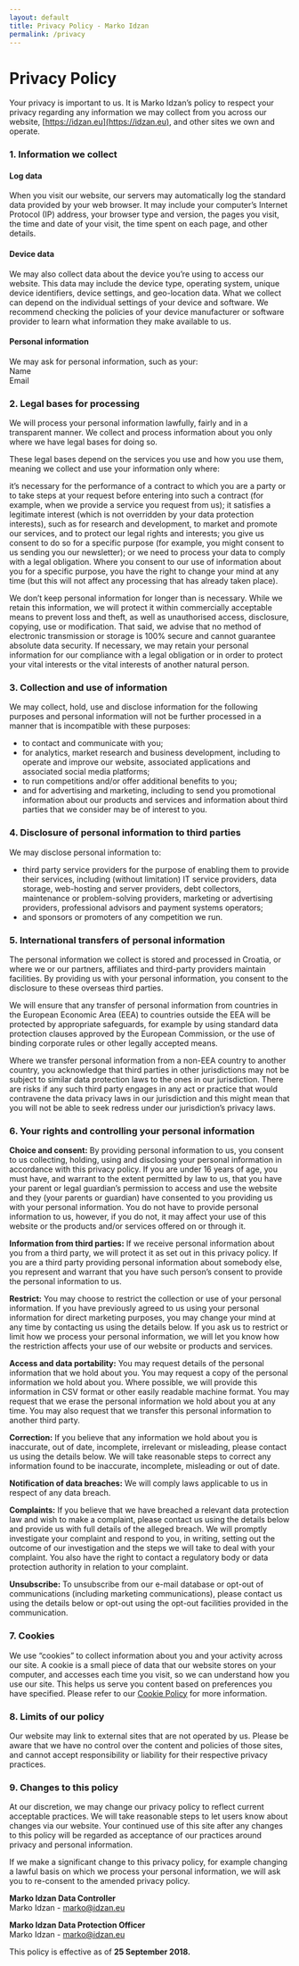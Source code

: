 ```yaml
---
layout: default
title: Privacy Policy - Marko Idzan
permalink: /privacy
---
```

# Privacy Policy

Your privacy is important to us. It is Marko Idzan’s policy to respect your privacy regarding any information we may collect from you across our website, [https://idzan.eu](https://idzan.eu), and other sites we own and operate.

### 1. Information we collect
#### Log data
When you visit our website, our servers may automatically log the standard data provided by your web browser. It may include your computer’s Internet Protocol (IP) address, your browser type and version, the pages you visit, the time and date of your visit, the time spent on each page, and other details.

#### Device data
We may also collect data about the device you’re using to access our website. This data may include the device type, operating system, unique device identifiers, device settings, and geo-location data. What we collect can depend on the individual settings of your device and software. We recommend checking the policies of your device manufacturer or software provider to learn what information they make available to us.

#### Personal information
We may ask for personal information, such as your:  
Name  
Email

### 2. Legal bases for processing
We will process your personal information lawfully, fairly and in a transparent manner. We collect and process information about you only where we have legal bases for doing so.

These legal bases depend on the services you use and how you use them, meaning we collect and use your information only where:

it’s necessary for the performance of a contract to which you are a party or to take steps at your request before entering into such a contract (for example, when we provide a service you request from us);
it satisfies a legitimate interest (which is not overridden by your data protection interests), such as for research and development, to market and promote our services, and to protect our legal rights and interests;
you give us consent to do so for a specific purpose (for example, you might consent to us sending you our newsletter); or
we need to process your data to comply with a legal obligation.
Where you consent to our use of information about you for a specific purpose, you have the right to change your mind at any time (but this will not affect any processing that has already taken place).

We don’t keep personal information for longer than is necessary. While we retain this information, we will protect it within commercially acceptable means to prevent loss and theft, as well as unauthorised access, disclosure, copying, use or modification. That said, we advise that no method of electronic transmission or storage is 100% secure and cannot guarantee absolute data security. If necessary, we may retain your personal information for our compliance with a legal obligation or in order to protect your vital interests or the vital interests of another natural person.

### 3. Collection and use of information
We may collect, hold, use and disclose information for the following purposes and personal information will not be further processed in a manner that is incompatible with these purposes:

<ul class="list">
<li>to contact and communicate with you;</li>
<li>for analytics, market research and business development, including to operate and improve our website, associated applications and associated social media platforms;</li>
<li>to run competitions and/or offer additional benefits to you;</li>
<li>and for advertising and marketing, including to send you promotional information about our products and services and information about third parties that we consider may be of interest to you.</li>
</ul>

### 4. Disclosure of personal information to third parties
We may disclose personal information to:

<ul class="list">
<li>third party service providers for the purpose of enabling them to provide their services, including (without limitation) IT service providers, data storage, web-hosting and server providers, debt collectors, maintenance or problem-solving providers, marketing or advertising providers, professional advisors and payment systems operators;</li> 
<li>and sponsors or promoters of any competition we run.</li>
</ul>

### 5. International transfers of personal information
The personal information we collect is stored and processed in Croatia, or where we or our partners, affiliates and third-party providers maintain facilities. By providing us with your personal information, you consent to the disclosure to these overseas third parties.

We will ensure that any transfer of personal information from countries in the European Economic Area (EEA) to countries outside the EEA will be protected by appropriate safeguards, for example by using standard data protection clauses approved by the European Commission, or the use of binding corporate rules or other legally accepted means.

Where we transfer personal information from a non-EEA country to another country, you acknowledge that third parties in other jurisdictions may not be subject to similar data protection laws to the ones in our jurisdiction. There are risks if any such third party engages in any act or practice that would contravene the data privacy laws in our jurisdiction and this might mean that you will not be able to seek redress under our jurisdiction’s privacy laws.

### 6. Your rights and controlling your personal information
**Choice and consent:** By providing personal information to us, you consent to us collecting, holding, using and disclosing your personal information in accordance with this privacy policy. If you are under 16 years of age, you must have, and warrant to the extent permitted by law to us, that you have your parent or legal guardian’s permission to access and use the website and they (your parents or guardian) have consented to you providing us with your personal information. You do not have to provide personal information to us, however, if you do not, it may affect your use of this website or the products and/or services offered on or through it.

**Information from third parties:** If we receive personal information about you from a third party, we will protect it as set out in this privacy policy. If you are a third party providing personal information about somebody else, you represent and warrant that you have such person’s consent to provide the personal information to us.

**Restrict:** You may choose to restrict the collection or use of your personal information. If you have previously agreed to us using your personal information for direct marketing purposes, you may change your mind at any time by contacting us using the details below. If you ask us to restrict or limit how we process your personal information, we will let you know how the restriction affects your use of our website or products and services.

**Access and data portability:** You may request details of the personal information that we hold about you. You may request a copy of the personal information we hold about you. Where possible, we will provide this information in CSV format or other easily readable machine format. You may request that we erase the personal information we hold about you at any time. You may also request that we transfer this personal information to another third party.

**Correction:**  If you believe that any information we hold about you is inaccurate, out of date, incomplete, irrelevant or misleading, please contact us using the details below. We will take reasonable steps to correct any information found to be inaccurate, incomplete, misleading or out of date.

**Notification of data breaches:** We will comply laws applicable to us in respect of any data breach.

**Complaints:** If you believe that we have breached a relevant data protection law and wish to make a complaint, please contact us using the details below and provide us with full details of the alleged breach. We will promptly investigate your complaint and respond to you, in writing, setting out the outcome of our investigation and the steps we will take to deal with your complaint. You also have the right to contact a regulatory body or data protection authority in relation to your complaint.

**Unsubscribe:** To unsubscribe from our e-mail database or opt-out of communications (including marketing communications), please contact us using the details below or opt-out using the opt-out facilities provided in the communication.

### 7. Cookies
We use “cookies” to collect information about you and your activity across our site. A cookie is a small piece of data that our website stores on your computer, and accesses each time you visit, so we can understand how you use our site. This helps us serve you content based on preferences you have specified. Please refer to our [Cookie Policy](/cookies) for more information.

### 8. Limits of our policy
Our website may link to external sites that are not operated by us. Please be aware that we have no control over the content and policies of those sites, and cannot accept responsibility or liability for their respective privacy practices.

### 9. Changes to this policy
At our discretion, we may change our privacy policy to reflect current acceptable practices. We will take reasonable steps to let users know about changes via our website. Your continued use of this site after any changes to this policy will be regarded as acceptance of our practices around privacy and personal information.

If we make a significant change to this privacy policy, for example changing a lawful basis on which we process your personal information, we will ask you to re-consent to the amended privacy policy.

**Marko Idzan Data Controller**  
Marko Idzan - [marko@idzan.eu](mailto:marko@idzan.eu)

**Marko Idzan Data Protection Officer**  
Marko Idzan - [marko@idzan.eu](mailto:marko@idzan.eu)

This policy is effective as of **25 September 2018.**